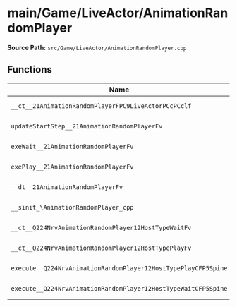 # main/Game/LiveActor/AnimationRandomPlayer

**Source Path:** `src/Game/LiveActor/AnimationRandomPlayer.cpp`

## Functions

| Name | Address | Match % |
|------|---------|---------|
| `__ct__21AnimationRandomPlayerFPC9LiveActorPCcPCclf` | `0x8015D348` | :white_check_mark: (100.0%) |
| `updateStartStep__21AnimationRandomPlayerFv` | `0x8015D3D4` | :white_check_mark: (100.0%) |
| `exeWait__21AnimationRandomPlayerFv` | `0x8015D444` | :white_check_mark: (100.0%) |
| `exePlay__21AnimationRandomPlayerFv` | `0x8015D4AC` | :white_check_mark: (100.0%) |
| `__dt__21AnimationRandomPlayerFv` | `0x8015D524` | :white_check_mark: (100.0%) |
| `__sinit_\AnimationRandomPlayer_cpp` | `0x8015D57C` | :white_check_mark: (100.0%) |
| `__ct__Q224NrvAnimationRandomPlayer12HostTypeWaitFv` | `0x8015D5A8` | :white_check_mark: (100.0%) |
| `__ct__Q224NrvAnimationRandomPlayer12HostTypePlayFv` | `0x8015D5B8` | :white_check_mark: (100.0%) |
| `execute__Q224NrvAnimationRandomPlayer12HostTypePlayCFP5Spine` | `0x8015D5C8` | :white_check_mark: (100.0%) |
| `execute__Q224NrvAnimationRandomPlayer12HostTypeWaitCFP5Spine` | `0x8015D5D0` | :white_check_mark: (100.0%) |